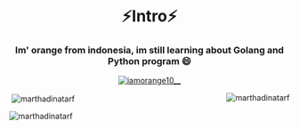 <h1 align="center">⚡Intro⚡</h1>
<h3 align="center">Im' orange from indonesia, im still learning about Golang and Python program 😄</h3>
<p align="center"> <a href="https://twitter.com/iamorange10_" target="blank"><img src="https://img.shields.io/twitter/follow/iamorange10_?logo=twitter&style=for-the-badge" alt="iamorange10__" /></a> </p>

<!-- <h3 align="center">Languages and Tools:</h3>
<p align="center"> <a href="https://golang.org" target="_blank" rel="noreferrer"> <img src="https://raw.githubusercontent.com/devicons/devicon/master/icons/go/go-original.svg" alt="go" width="40" height="40"/> </a> <a href="https://www.java.com" target="_blank" rel="noreferrer"> <img src="https://raw.githubusercontent.com/devicons/devicon/master/icons/java/java-original.svg" alt="java" width="40" height="40"/> </a> <a href="https://www.python.org" target="_blank" rel="noreferrer"> <img src="https://raw.githubusercontent.com/devicons/devicon/master/icons/python/python-original.svg" alt="python" width="40" height="40"/> </a> </p> -->

<p><img align="right" src="https://github-readme-stats.vercel.app/api/top-langs?username=marthadinatarf&show_icons=true&locale=en&layout=compact" alt="marthadinatarf" /></p>

<p>&nbsp;<img align="center" src="https://github-readme-stats.vercel.app/api?username=marthadinatarf&show_icons=true&locale=en" alt="marthadinatarf" /></p>

<p><img align="left" src="https://github-readme-streak-stats.herokuapp.com/?user=marthadinatarf&" alt="marthadinatarf" /></p>

<!--
**marthadinatarf/marthadinatarf** is a ✨ _special_ ✨ repository because its `README.md` (this file) appears on your GitHub profile.

Here are some ideas to get you started:
![Spanduk Pameran Retractable Elektronik Modern Teknologi dan Teknologi Biru dan Merah Muda](https://user-images.githubusercontent.com/91775114/162918761-86cf23b3-ec2c-4857-bfb4-06127932ef41.png)
- 🔭 I’m currently working on ...
- 🌱 I’m currently learning ...
- 👯 I’m looking to collaborate on ...
- 🤔 I’m looking for help with ...
- 💬 Ask me about ...
- 📫 How to reach me: ...
- 😄 Pronouns: ...
- ⚡ Fun fact: ...
-->
